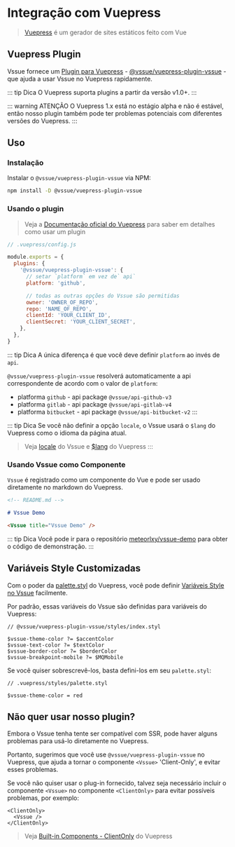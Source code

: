 # Integração com Vuepress

> [Vuepress](https://vuepress.vuejs.org/) é um gerador de sites estáticos feito com Vue

## Vuepress Plugin

Vssue fornece um [Plugin para Vuepress](https://vuepress.vuejs.org/plugin/) - [@vssue/vuepress-plugin-vssue](https://www.npmjs.com/package/@vssue/vuepress-plugin-vssue) - que ajuda a usar Vssue no Vuepress rapidamente.

::: tip Dica
O Vuepress suporta plugins a partir da versão v1.0+.
:::

::: warning ATENÇÃO
O Vuepress 1.x está no estágio alpha e não é estável, então nosso plugin também pode ter problemas potenciais com diferentes versões do Vuepress.
:::

## Uso

### Instalação

Instalar o `@vssue/vuepress-plugin-vssue` via NPM:

```bash
npm install -D @vssue/vuepress-plugin-vssue
```

### Usando o plugin

> Veja a [Documentação oficial do Vuepress](https://vuepress.vuejs.org/plugin/using-a-plugin.html) para saber em detalhes como usar um plugin

```js
// .vuepress/config.js

module.exports = {
  plugins: {
    '@vssue/vuepress-plugin-vssue': {
      // setar `platform` em vez de` api`
      platform: 'github',

      // todas as outras opções do Vssue são permitidas
      owner: 'OWNER_OF_REPO',
      repo: 'NAME_OF_REPO',
      clientId: 'YOUR_CLIENT_ID',
      clientSecret: 'YOUR_CLIENT_SECRET',
    },
  },
}
```

::: tip Dica
A única diferença é que você deve definir `platform` ao invés de `api`.

`@vssue/vuepress-plugin-vssue` resolverá automaticamente a api correspondente de acordo com o valor de `platform`:

- platforma `github` - api package `@vssue/api-github-v3`
- platforma `gitlab` - api package `@vssue/api-gitlab-v4`
- platforma `bitbucket` - api package `@vssue/api-bitbucket-v2`
:::

::: tip Dica
Se você não definir a opção `locale`, o Vssue usará o `$lang` do Vuepress como o idioma da página atual.

> Veja [locale](../options/index.md#locale) do Vssue e [$lang](https://vuepress.vuejs.org/guide/global-computed.html#lang) do Vuepress
:::

### Usando Vssue como Componente

`Vssue` é registrado como um componente do Vue e pode ser usado diretamente no markdown do Vuepress.

```md
<!-- README.md -->

# Vssue Demo

<Vssue title="Vssue Demo" />
```

::: tip Dica
Você pode ir para o repositório [meteorlxy/vssue-demo](https://github.com/meteorlxy/vssue-demo) para obter o código de demonstração.
:::

## Variáveis Style Customizadas

Com o poder da [palette.styl](https://vuepress.vuejs.org/config/#palette-styl) do Vuepress, você pode definir [Variáveis Style no Vssue](./styles.md#usando-variaveis-​​para-personalizar-o-vssue) facilmente.

Por padrão, essas variáveis ​​do Vssue são definidas para variáveis ​​do Vuepress:

```stylus
// @vssue/vuepress-plugin-vssue/styles/index.styl

$vssue-theme-color ?= $accentColor
$vssue-text-color ?= $textColor
$vssue-border-color ?= $borderColor
$vssue-breakpoint-mobile ?= $MQMobile
```

Se você quiser sobrescrevê-los, basta defini-los em seu `palette.styl`:

```stylus
// .vuepress/styles/palette.styl

$vssue-theme-color = red
```

## Não quer usar nosso plugin?

Embora o Vssue tenha tente ser compatível com SSR, pode haver alguns problemas para usá-lo diretamente no Vuepress.

Portanto, sugerimos que você use `@vssue/vuepress-plugin-vssue` no Vuepress, que ajuda a tornar o componente `<Vssue>` 'Client-Only', e evitar esses problemas.

Se você não quiser usar o plug-in fornecido, talvez seja necessário incluir o componente `<Vssue>` no componente `<ClientOnly>` para evitar possíveis problemas, por exemplo:

```vue
<ClientOnly>
  <Vssue />
</ClientOnly>
```

> Veja [Built-in Components - ClientOnly](https://vuepress.vuejs.org/guide/using-vue.html#clientonly) do Vuepress
